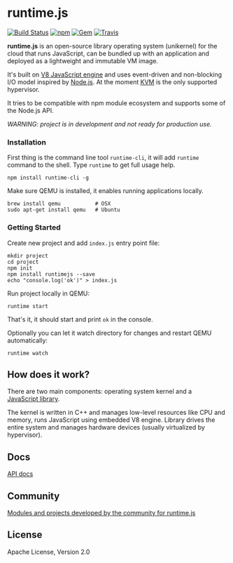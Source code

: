 # runtime.js

[![Build Status](https://travis-ci.org/runtimejs/runtime.svg?branch=master)](https://travis-ci.org/Ross-Computers/runtime) [![npm](https://img.shields.io/npm/v/runtimejs.svg)](https://www.npmjs.com/package/runtimejs) [![Gem](https://img.shields.io/badge/freenode-%23runtimejs-blue.svg)](https://freenode.net/) [![Travis](https://img.shields.io/badge/GITTER-JOIN_CHAT_%E2%86%92-1dce73.svg)](https://gitter.im/runtimejs/runtime)

__runtime.js__ is an open-source library operating system (unikernel) for the cloud that runs JavaScript, can be bundled up with an application and deployed as a lightweight and immutable VM image. 

It's built on [V8 JavaScript engine](https://code.google.com/p/v8/) and uses event-driven and non-blocking I/O model inspired by [Node.js](https://nodejs.org/). At the moment [KVM](http://www.linux-kvm.org/page/Main_Page) is the only supported hypervisor.

It tries to be compatible with npm module ecosystem and supports some of the Node.js API.

_WARNING: project is in development and not ready for production use._

### Installation

First thing is the command line tool `runtime-cli`, it will add `runtime` command to the shell. Type `runtime` to get full usage help.

```
npm install runtime-cli -g
```

Make sure QEMU is installed, it enables running applications locally.

```
brew install qemu           # OSX
sudo apt-get install qemu   # Ubuntu
```

### Getting Started

Create new project and add `index.js` entry point file:

```
mkdir project
cd project
npm init
npm install runtimejs --save
echo "console.log('ok')" > index.js
```

Run project locally in QEMU:

```
runtime start
```

That's it, it should start and print `ok` in the console. 

Optionally you can let it watch directory for changes and restart QEMU automatically:

```
runtime watch
```

## How does it work?

There are two main components: operating system kernel and a <a href="https://www.npmjs.com/package/runtimejs"><nobr>JavaScript library</nobr></a>.

The kernel is written in C++ and manages low-level resources like CPU and memory, runs JavaScript using embedded V8 engine. Library drives the entire system and manages hardware devices (usually virtualized by hypervisor).

## Docs

[API docs](https://github.com/runtimejs/runtime/wiki/API-docs)

## Community

[Modules and projects developed by the community for runtime.js](https://github.com/runtimejs/runtime/wiki/Community)

License
----
Apache License, Version 2.0
